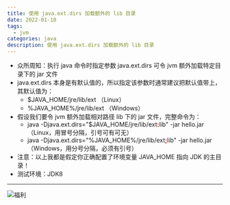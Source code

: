 ```yaml
---
title: 使用 java.ext.dirs 加载额外的 lib 目录
date: 2022-01-10
tags:
  - jvm
categories: java
description: 使用 java.ext.dirs 加载额外的 lib 目录
---
```


* 众所周知：执行 java 命令时指定参数 java.ext.dirs 可令 jvm 额外加载特定目录下的 jar 文件
* java.ext.dirs 本身是有默认值的，所以指定该参数时通常建议把默认值带上，其默认值为：
    * $JAVA_HOME/jre/lib/ext （Linux）
    * %JAVA_HOME%/jre/lib/ext （Windows）
* 假设我们要令 jvm 额外加载相对路径 lib 下的 jar 文件，完整命令为：
    * java -Djava.ext.dirs="$JAVA_HOME/jre/lib/ext<font color="red">**:**</font>lib" -jar hello.jar （Linux，用冒号分隔，引号可有可无）
    * java -Djava.ext.dirs="%JAVA_HOME%/jre/lib/ext<font color="red">**;**</font>lib" -jar hello.jar （Windows，用分号分隔，必须有引号）
* 注意：以上我都是假定你正确配置了环境变量 JAVA_HOME 指向 JDK 的主目录！
* 测试环境：JDK8

------
![福利](/images/骚图/三国杀/双乔.jpg)

